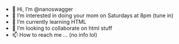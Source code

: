 - 👋 Hi, I’m @nanoswagger
- 👀 I’m interested in doing your mom on Saturdays at 8pm (tune in)
- 🌱 I’m currently learning HTML
- 💞️ I’m looking to collaborate on html stuff 
- 📫 How to reach me ... (no info lol)

<!---
nanoswagger/nanoswagger is a ✨ special ✨ repository because its `README.md` (this file) appears on your GitHub profile.
You can click the Preview link to take a look at your changes.
--->
